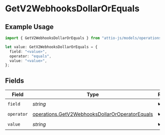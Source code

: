 # GetV2WebhooksDollarOrEquals

## Example Usage

```typescript
import { GetV2WebhooksDollarOrEquals } from "attio-js/models/operations/getv2webhooks.js";

let value: GetV2WebhooksDollarOrEquals = {
  field: "<value>",
  operator: "equals",
  value: "<value>",
};
```

## Fields

| Field                                                                                                            | Type                                                                                                             | Required                                                                                                         | Description                                                                                                      |
| ---------------------------------------------------------------------------------------------------------------- | ---------------------------------------------------------------------------------------------------------------- | ---------------------------------------------------------------------------------------------------------------- | ---------------------------------------------------------------------------------------------------------------- |
| `field`                                                                                                          | *string*                                                                                                         | :heavy_check_mark:                                                                                               | N/A                                                                                                              |
| `operator`                                                                                                       | [operations.GetV2WebhooksDollarOrOperatorEquals](../../models/operations/getv2webhooksdollaroroperatorequals.md) | :heavy_check_mark:                                                                                               | N/A                                                                                                              |
| `value`                                                                                                          | *string*                                                                                                         | :heavy_check_mark:                                                                                               | N/A                                                                                                              |